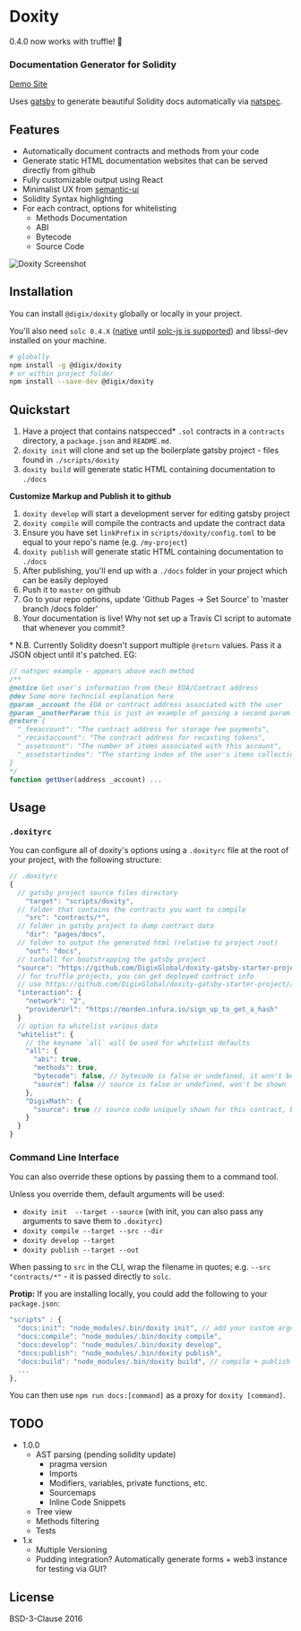 # Doxity

0.4.0 now works with truffle! 🏫

### Documentation Generator for Solidity

[Demo Site](https://hitchcott.github.io/doxity-demo/docs/MetaCoin/)

Uses [gatsby](https://github.com/gatsbyjs/gatsby) to generate beautiful Solidity docs automatically via [natspec](https://github.com/ethereum/wiki/wiki/Ethereum-Natural-Specification-Format).

## Features

* Automatically document contracts and methods from your code
* Generate static HTML documentation websites that can be served directly from github
* Fully customizable output using React
* Minimalist UX from [semantic-ui](https://github.com/Semantic-Org/Semantic-UI-React)
* Solidity Syntax highlighting
* For each contract, options for whitelisting
  * Methods Documentation
  * ABI
  * Bytecode
  * Source Code

![Doxity Screenshot](http://i.imgur.com/4ojFGfs.png)

## Installation

You can install `@digix/doxity` globally or locally in your project.

You'll also need `solc 0.4.X` ([native](http://solidity.readthedocs.io/en/develop/installing-solidity.html#binary-packages) until [solc-js is supported](https://github.com/ethereum/solc-js/issues/70)) and libssl-dev installed on your machine.

```bash
# globally
npm install -g @digix/doxity
# or within project folder
npm install --save-dev @digix/doxity
```

## Quickstart

1. Have a project that contains natspecced* `.sol` contracts in a `contracts` directory, a `package.json` and `README.md`.
1. `doxity init` will clone and set up the boilerplate gatsby project - files found in `./scripts/doxity`
1. `doxity build` will generate static HTML containing documentation to `./docs`

**Customize Markup and Publish it to github**

1. `doxity develop` will start a development server for editing gatsby project
1. `doxity compile` will compile the contracts and update the contract data
1. Ensure you have set `linkPrefix` in `scripts/doxity/config.toml` to be equal to your repo's name (e.g. `/my-project`)
1. `doxity publish` will generate static HTML containing documentation to `./docs`
1. After publishing, you'll end up with a `./docs` folder in your project which can be easily deployed
1. Push it to `master` on github
1. Go to your repo options, update 'Github Pages -> Set Source' to 'master branch /docs folder'
1. Your documentation is live! Why not set up a Travis CI script to automate that whenever you commit?

\* N.B. Currently Solidity doesn't support multiple `@return` values. Pass it a JSON object until it's patched. EG:

```javascript
// natspec example - appears above each method
/**
@notice Get user's information from their EOA/Contract address
@dev Some more techncial explanation here
@param _account the EOA or contract address associated with the user
@param _anotherParam this is just an example of passing a second param
@return {
  "_feeaccount": "The contract address for storage fee payments",
  "_recastaccount": "The contract address for recasting tokens",
  "_assetcount": "The number of items associated with this account",
  "_assetstartindex": "The starting index of the user's items collection"
}
*/
function getUser(address _account) ...
```

## Usage

### `.doxityrc`

You can configure all of doxity's options using a `.doxityrc` file at the root of your project, with the following structure:

```javascript
// .doxityrc
{
  // gatsby project source files directory
	"target": "scripts/doxity",
  // folder that contains the contracts you want to compile
	"src": "contracts/*",
  // folder in gatsby project to dump contract data
	"dir": "pages/docs",
  // folder to output the generated html (relative to project root)
	"out": "docs",
  // tarball for bootstrapping the gatsby project
  "source": "https://github.com/DigixGlobal/doxity-gatsby-starter-project/archive/9445d59056058159ce25d7cd1643039523718553.tar.gz",
  // for truffle projects, you can get deployed contract info
  // use https://github.com/DigixGlobal/doxity-gatsby-starter-project/archive/74df3b2b7a2484714540e4a9153a8f1d0f95a380.tar.gz for experimental interactive mode!
  "interaction": {
    "network": "2",
    "providerUrl": "https://morden.infura.io/sign_up_to_get_a_hash"
  }
  // option to whitelist various data
  "whitelist": {
    // the keyname `all` will be used for whitelist defaults
    "all": {
      "abi": true,
      "methods": true,
      "bytecode": false, // bytecode is false or undefined, it won't be shown
      "source": false // source is false or undefined, won't be shown
    },
    "DigixMath": {
      "source": true // source code uniquely shown for this contract, bytecode still hidden
    }
  }
}
```

### Command Line Interface

You can also override these options by passing them to a command tool.

Unless you override them, default arguments will be used:

- `doxity init  --target --source` (with init, you can also pass any arguments to save them to `.doxityrc`)
- `doxity compile --target --src --dir`
- `doxity develop --target`
- `doxity publish --target --out`

When passing to `src` in the CLI, wrap the filename in quotes; e.g. `--src "contracts/*"` - it is passed directly to `solc`.

**Protip:** If you are installing locally, you could add the following to your `package.json`:

```javascript
"scripts" : {
  "docs:init": "node_modules/.bin/doxity init", // add your custom arguments (see API below)
  "docs:compile": "node_modules/.bin/doxity compile",
  "docs:develop": "node_modules/.bin/doxity develop",
  "docs:publish": "node_modules/.bin/doxity publish",
  "docs:build": "node_modules/.bin/doxity build", // compile + publish
  ...
},
```

You can then use `npm run docs:[command]` as a proxy for `doxity [command]`.

## TODO

* 1.0.0
  * AST parsing (pending solidity update)
    * pragma version
    * Imports
    * Modifiers, variables, private functions, etc.
    * Sourcemaps
    * Inline Code Snippets
  * Tree view
  * Methods filtering
  * Tests
* 1.x
  * Multiple Versioning
  * Pudding integration? Automatically generate forms + web3 instance for testing via GUI?

## License

BSD-3-Clause 2016
